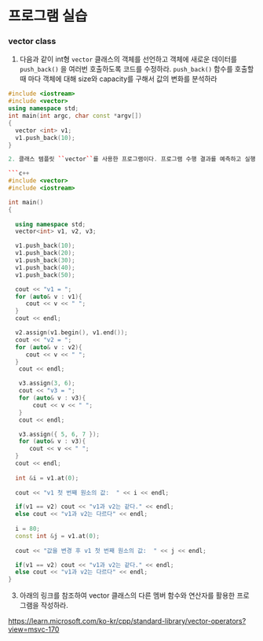 # 프로그램 실습
### vector class

1. 다음과 같이 int형 ``vector`` 클래스의 객체를 선언하고 객체에 새로운 데이터를 ``push_back()`` 을 여러번 호출하도록 코드를 수정하라. ``push_back()`` 함수를 호출할 때 마다 객체에 대해 size와 capacity를 구해서 값의 변화를 분석하라
```c++
#include <iostream>
#include <vector>
using namespace std;
int main(int argc, char const *argv[])
{
  vector <int> v1;
  v1.push_back(10);
}

2. 클래스 템플릿 ``vector``를 사용한 프로그램이다. 프로그램 수행 결과를 예측하고 실행 결과의 비교하고 vector 분석하라.

```c++
#include <vector>
#include <iostream>

int main()
{
  
  using namespace std;
  vector<int> v1, v2, v3;

  v1.push_back(10);
  v1.push_back(20);
  v1.push_back(30);
  v1.push_back(40);
  v1.push_back(50);

  cout << "v1 = ";
  for (auto& v : v1){
     cout << v << " ";
  }
  cout << endl;

  v2.assign(v1.begin(), v1.end());
  cout << "v2 = ";
  for (auto& v : v2){
     cout << v << " ";
  }
   cout << endl;

   v3.assign(3, 6);
   cout << "v3 = ";
   for (auto& v : v3){
       cout << v << " ";
   }
   cout << endl;

   v3.assign({ 5, 6, 7 });
   for (auto& v : v3){
      cout << v << " ";
  }
  cout << endl;
  
  int &i = v1.at(0);
  
  cout << "v1 첫 번째 원소의 값:  " << i << endl; 

  if(v1 == v2) cout << "v1과 v2는 같다." << endl;
  else cout << "v1과 v2는 다르다" << endl;
  
  i = 80;
  const int &j = v1.at(0);
  
  cout << "값을 변경 후 v1 첫 번째 원소의 값:  " << j << endl; 

  if(v1 == v2) cout << "v1과 v2는 같다." << endl;
  else cout << "v1과 v2는 다르다" << endl;
}
```

3. 아래의 링크를 참조하여 vector 클래스의 다른 멤버 함수와 연산자를 활용한 프로그램을 작성하라.

https://learn.microsoft.com/ko-kr/cpp/standard-library/vector-operators?view=msvc-170 





